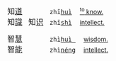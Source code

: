 <big>知[道]()</big>　<big>　　</big>　<tt>zhī[huì]()</tt>　
[<sup>to</sup> know.](https://fanyi.baidu.com/#zh/en/知道)   
<big>知[識]()</big>　<big>知[识]()</big>　<tt>zhī[shì]()</tt>　
[intellect.](https://fanyi.baidu.com/#zh/en/知识)

<big>智[慧]()</big>　<big>　　</big>　<tt>zhì[huì ]()</tt>　
[wisdom.](https://fanyi.baidu.com/#zh/en/智慧)   
<big>智[能]()</big>　<big>　　</big>　<tt>zhì[néng]()</tt>　
[intellect.](https://fanyi.baidu.com/#zh/en/智能)
